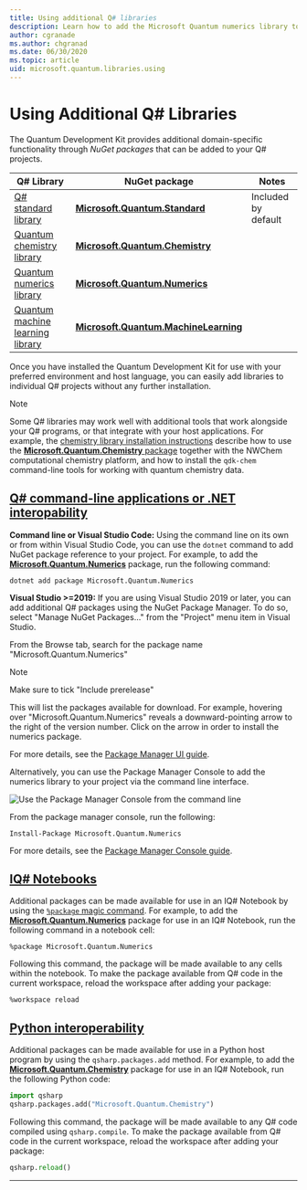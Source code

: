 ```yaml
---
title: Using additional Q# libraries
description: Learn how to add the Microsoft Quantum numerics library to your Visual Studio 2019 or later installation. 
author: cgranade
ms.author: chgranad
ms.date: 06/30/2020
ms.topic: article
uid: microsoft.quantum.libraries.using
---
```


# Using Additional Q# Libraries

The Quantum Development Kit provides additional domain-specific functionality through _NuGet packages_ that can be added to your Q# projects.

| Q# Library  | NuGet package | Notes |
|---------|---------|--------|
| [Q# standard library](xref:microsoft.quantum.libraries.standard.intro) | [**Microsoft.Quantum.Standard**](https://www.nuget.org/packages/Microsoft.Quantum.Standard) | Included by default |
| [Quantum chemistry library](xref:microsoft.quantum.chemistry.concepts.intro) | [**Microsoft.Quantum.Chemistry**](https://www.nuget.org/packages/Microsoft.Quantum.Chemistry) | |
| [Quantum numerics library](xref:microsoft.quantum.numerics.intro) | [**Microsoft.Quantum.Numerics**](https://www.nuget.org/packages/Microsoft.Quantum.Numerics) | |
| [Quantum machine learning library](xref:microsoft.quantum.libraries.machine-learning.intro) | [**Microsoft.Quantum.MachineLearning**](https://www.nuget.org/packages/Microsoft.Quantum.MachineLearning) | |

Once you have installed the Quantum Development Kit for use with your preferred environment and host language, you can easily add libraries to individual Q# projects without any further installation.

> [!NOTE]
> Some Q# libraries may work well with additional tools that work alongside your Q# programs, or that integrate with your host applications.
> For example, the [chemistry library installation instructions](xref:microsoft.quantum.chemistry.concepts.installation) describe how to use the [**Microsoft.Quantum.Chemistry** package](https://www.nuget.org/packages/Microsoft.Quantum.Chemistry) together with the NWChem computational chemistry platform, and how to install the `qdk-chem` command-line tools for working with quantum chemistry data.

## [Q# command-line applications or .NET interopability](#tab/tabid-csproj)

**Command line or Visual Studio Code:** Using the command line on its own or from within Visual Studio Code, you can use the `dotnet` command to add NuGet package reference to your project.
For example, to add the [**Microsoft.Quantum.Numerics**](https://www.nuget.org/packages/Microsoft.Quantum.Numerics) package, run the following command:

```dotnetcli
dotnet add package Microsoft.Quantum.Numerics
```

**Visual Studio >=2019:** If you are using Visual Studio 2019 or later, you can add additional Q# packages using the NuGet Package Manager.
To do so, select "Manage NuGet Packages..." from the "Project" menu item in Visual Studio.

From the Browse tab, search for the package name "Microsoft.Quantum.Numerics"

> [!NOTE]
> Make sure to tick "Include prerelease"

This will list the packages available for download.
For example, hovering over "Microsoft.Quantum.Numerics" reveals a downward-pointing arrow to the right of the version number.
Click on the arrow in order to install the numerics package.

For more details, see the [Package Manager UI guide](https://docs.microsoft.com/nuget/tools/package-manager-ui).

Alternatively, you can use the Package Manager Console to add the numerics library to your project via the command line interface.

![Use the Package Manager Console from the command line](~/media/vs2017-nuget-console-menu.png)

From the package manager console, run the following:

```
Install-Package Microsoft.Quantum.Numerics
```

For more details, see the [Package Manager Console guide](https://docs.microsoft.com/nuget/tools/package-manager-console).

## [IQ# Notebooks](#tab/tabid-notebook)

Additional packages can be made available for use in an IQ# Notebook by using the [`%package` magic command](xref:microsoft.quantum.iqsharp.magic-ref.package).
For example, to add the [**Microsoft.Quantum.Numerics**](https://www.nuget.org/packages/Microsoft.Quantum.Numerics) package for use in an IQ# Notebook, run the following command in a notebook cell:

```
%package Microsoft.Quantum.Numerics
```

Following this command, the package will be made available to any cells within the notebook.
To make the package available from Q# code in the current workspace, reload the workspace after adding your package:

```
%workspace reload
```

## [Python interoperability](#tab/tabid-python)


Additional packages can be made available for use in a Python host program by using the `qsharp.packages.add` method.
For example, to add the [**Microsoft.Quantum.Chemistry**](https://www.nuget.org/packages/Microsoft.Quantum.Chemistry) package for use in an IQ# Notebook, run the following Python code:

```python
import qsharp
qsharp.packages.add("Microsoft.Quantum.Chemistry")
```

Following this command, the package will be made available to any Q# code compiled using `qsharp.compile`.
To make the package available from Q# code in the current workspace, reload the workspace after adding your package:

```python
qsharp.reload()
```

***

